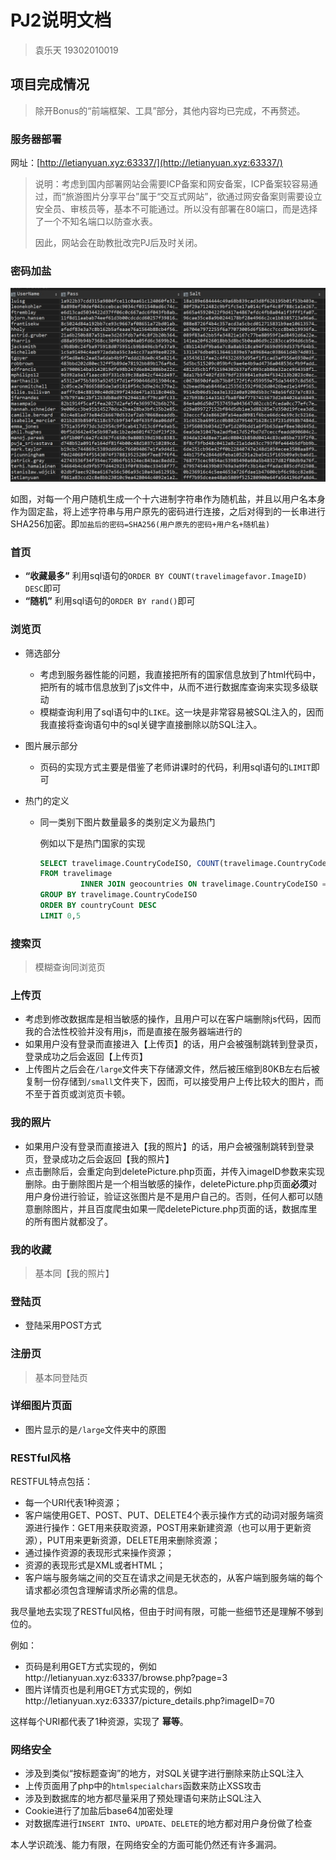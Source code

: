 # PJ2说明文档

> 袁乐天 19302010019

## 项目完成情况

> 除开Bonus的“前端框架、工具”部分，其他内容均已完成，不再赘述。

### 服务器部署

网址：[http://letianyuan.xyz:63337/](http://letianyuan.xyz:63337/)

> 说明：考虑到国内部署网站会需要ICP备案和网安备案，ICP备案较容易通过，而“旅游图片分享平台”属于“交互式网站”，欲通过网安备案则需要设立安全员、审核员等，基本不可能通过。所以没有部署在80端口，而是选择了一个不知名端口以防查水表。
>
> 因此，网站会在助教批改完PJ后及时关闭。

### 密码加盐

![screenshot1](img\screenshot1.jpg)

如图，对每一个用户随机生成一个十六进制字符串作为随机盐，并且以用户名本身作为固定盐，将上述字符串与用户原先的密码进行连接，之后对得到的一长串进行SHA256加密。即`加盐后的密码=SHA256(用户原先的密码+用户名+随机盐)`

### 首页

* **“收藏最多”** 利用sql语句的`ORDER BY COUNT(travelimagefavor.ImageID) DESC`即可
* **“随机”** 利用sql语句的`ORDER BY rand()`即可

### 浏览页

* 筛选部分

  * 考虑到服务器性能的问题，我直接把所有的国家信息放到了html代码中，把所有的城市信息放到了js文件中，从而不进行数据库查询来实现多级联动
  * 模糊查询利用了sql语句中的`LIKE`。这一块是非常容易被SQL注入的，因而我直接将查询语句中的sql关键字直接删除以防SQL注入。

* 图片展示部分

  * 页码的实现方式主要是借鉴了老师讲课时的代码，利用sql语句的`LIMIT`即可

* 热门的定义

  * 同一类别下图片数量最多的类别定义为最热门

    例如以下是热门国家的实现

    ```sql
    SELECT travelimage.CountryCodeISO, COUNT(travelimage.CountryCodeISO) AS countryCount, geocountries.CountryName
    FROM travelimage
             INNER JOIN geocountries ON travelimage.CountryCodeISO = geocountries.ISO
    GROUP BY travelimage.CountryCodeISO
    ORDER BY countryCount DESC
    LIMIT 0,5
    ```

### 搜索页

> 模糊查询同浏览页

### 上传页

* 考虑到修改数据库是相当敏感的操作，且用户可以在客户端删除js代码，因而我的合法性校验并没有用js，而是直接在服务器端进行的
* 如果用户没有登录而直接进入【上传页】的话，用户会被强制跳转到登录页，登录成功之后会返回【上传页】
* 上传图片之后会在`/large`文件夹下存储源文件，然后被压缩到80KB左右后被复制一份存储到`/small`文件夹下，因而，可以接受用户上传比较大的图片，而不至于首页或浏览页卡顿。

### 我的照片

* 如果用户没有登录而直接进入【我的照片】的话，用户会被强制跳转到登录页，登录成功之后会返回【我的照片】
* 点击删除后，会重定向到deletePicture.php页面，并传入imageID参数来实现删除。由于删除图片是一个相当敏感的操作，deletePicture.php页面**必须**对用户身份进行验证，验证这张图片是不是用户自己的。否则，任何人都可以随意删除图片，并且百度爬虫如果一爬deletePicture.php页面的话，数据库里的所有图片就都没了。

### 我的收藏

> 基本同【我的照片】

### 登陆页

* 登陆采用POST方式

### 注册页

> 基本同登陆页

### 详细图片页面

* 图片显示的是`/large`文件夹中的原图

### RESTful风格

RESTFUL特点包括：

* 每一个URI代表1种资源；
* 客户端使用GET、POST、PUT、DELETE4个表示操作方式的动词对服务端资源进行操作：GET用来获取资源，POST用来新建资源（也可以用于更新资源），PUT用来更新资源，DELETE用来删除资源；
* 通过操作资源的表现形式来操作资源；
* 资源的表现形式是XML或者HTML；
* 客户端与服务端之间的交互在请求之间是无状态的，从客户端到服务端的每个请求都必须包含理解请求所必需的信息。

我尽量地去实现了RESTful风格，但由于时间有限，可能一些细节还是理解不够到位的。

例如：

* 页码是利用GET方式实现的，例如http://letianyuan.xyz:63337/browse.php?page=3
* 图片详情页也是利用GET方式实现的，例如http://letianyuan.xyz:63337/picture_details.php?imageID=70

这样每个URI都代表了1种资源，实现了 **幂等**。

### 网络安全

* 涉及到类似“按标题查询”的地方，对SQL关键字进行删除来防止SQL注入
* 上传页面用了php中的`htmlspecialchars`函数来防止XSS攻击
* 涉及到数据库的地方都尽量采用了预处理语句来防止SQL注入
* Cookie进行了加盐后base64加密处理
* 对数据库进行`INSERT INTO`、`UPDATE`、`DELETE`的地方都对用户身份做了检查

本人学识疏浅、能力有限，在网络安全的方面可能仍然还有许多漏洞。